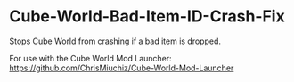 # Cube-World-Bad-Item-ID-Crash-Fix
Stops Cube World from crashing if a bad item is dropped.

For use with the Cube World Mod Launcher: https://github.com/ChrisMiuchiz/Cube-World-Mod-Launcher
